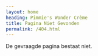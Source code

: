 ```yaml
---
layout: home
heading: Pimmie's Wonder Crème
title: Pagina Niet Gevonden
permalink: /404.html
---
```


De gevraagde pagina bestaat niet.
